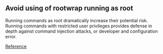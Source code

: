## Avoid using of rootwrap running as root


Running commands as root dramatically increase their potential risk. 
Running commands with restricted user privileges provides defense in depth 
against command injection attacks, or developer and configuration error.

[Reference](https://docs.openstack.org/bandit/latest/plugins/b111_execute_with_run_as_root_equals_true.html)


